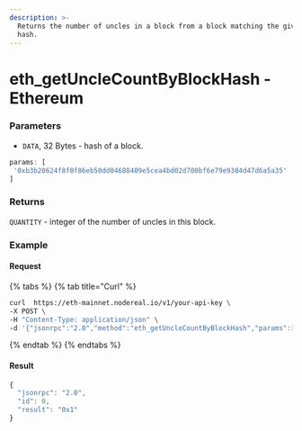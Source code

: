 ```yaml
---
description: >-
  Returns the number of uncles in a block from a block matching the given block
  hash.
---
```


# eth\_getUncleCountByBlockHash - Ethereum

### Parameters

* `DATA`, 32 Bytes - hash of a block.

```javascript
params: [
 '0xb3b20624f8f0f86eb50dd04688409e5cea4bd02d700bf6e79e9384d47d6a5a35'
]
```

### Returns

`QUANTITY` - integer of the number of uncles in this block.

### Example

#### Request

{% tabs %}
{% tab title="Curl" %}
```bash
curl  https://eth-mainnet.nodereal.io/v1/your-api-key \
-X POST \
-H "Content-Type: application/json" \
-d '{"jsonrpc":"2.0","method":"eth_getUncleCountByBlockHash","params":["0xb3b20624f8f0f86eb50dd04688409e5cea4bd02d700bf6e79e9384d47d6a5a35"],"id":0}'
```
{% endtab %}
{% endtabs %}

#### Result

```javascript
{
  "jsonrpc": "2.0",
  "id": 0,
  "result": "0x1"
}
```

